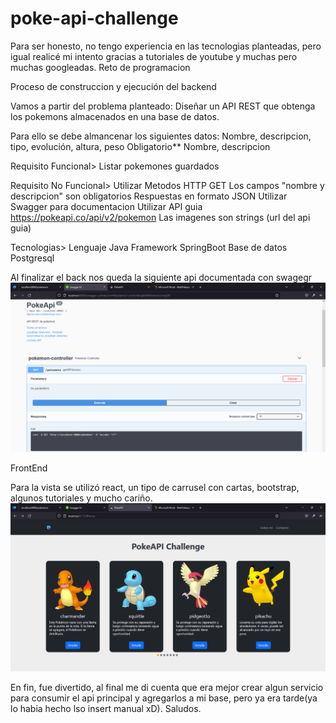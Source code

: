 # poke-api-challenge

Para ser honesto, no tengo experiencia en las tecnologias planteadas, pero igual realicé mi intento gracias a tutoriales de youtube y muchas pero muchas googleadas.
Reto de programacion

Proceso de construccion y ejecución del backend

Vamos a partir del problema planteado:
Diseñar un API REST que obtenga los pokemons almacenados en una base de datos.

Para ello se debe almancenar los siguientes datos:
	Nombre, descripcion, tipo, evolución, altura, peso
	Obligatorio** Nombre, descripcion
	
Requisito Funcional>
	Listar pokemones guardados
  
Requisito No Funcional>	
	Utilizar Metodos HTTP GET
	Los campos "nombre y descripcion" son obligatorios
	Respuestas en formato JSON
	Utilizar Swagger para documentacion
	Utilizar API guia https://pokeapi.co/api/v2/pokemon
	Las imagenes son strings (url del api guia)
	
Tecnologias>
	Lenguaje Java Framework SpringBoot
	Base de datos Postgresql
  
Al finalizar el back nos queda la siguiente api documentada con swagegr
<img src="https://github.com/jonato96/poke-api-challenge/blob/main/assets/API-Swagger.png"/>

FrontEnd

Para la vista se utilizó react, un tipo de carrusel con cartas, bootstrap, algunos tutoriales y mucho cariño.
<img src="https://github.com/jonato96/poke-api-challenge/blob/main/assets/APIReact.png"/>

En fin, fue divertido, al final me di cuenta que era mejor crear algun servicio para consumir el api principal y agregarlos a mi base, pero ya era tarde(ya lo habia hecho lso insert manual xD). Saludos.
